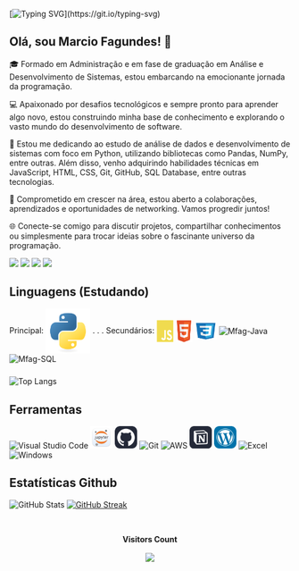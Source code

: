 [![Typing SVG](https://readme-typing-svg.herokuapp.com/?color=fff&size=35&center=false&vCenter=true&width=700&lines=Seja+bem+vindo!)](https://git.io/typing-svg)

## Olá, sou Marcio Fagundes! 👋

🎓 Formado em Administração e em fase de graduação em Análise e Desenvolvimento de Sistemas, estou embarcando na emocionante jornada da programação.

💻 Apaixonado por desafios tecnológicos e sempre pronto para aprender algo novo, estou construindo minha base de conhecimento e explorando o vasto mundo do desenvolvimento de software.

🎯 Estou me dedicando ao estudo de análise de dados e desenvolvimento de sistemas com foco em Python, utilizando bibliotecas como Pandas, NumPy, entre outras. Além disso, venho adquirindo habilidades técnicas em JavaScript, HTML, CSS, Git, GitHub, SQL Database, entre outras tecnologias. 

🚀 Comprometido em crescer na área, estou aberto a colaborações, aprendizados e oportunidades de networking. Vamos progredir juntos!

🌐 Conecte-se comigo para discutir projetos, compartilhar conhecimentos ou simplesmente para trocar ideias sobre o fascinante universo da programação.

<div> 
  <a href="https://www.linkedin.com/in/marciofag" target="_blank"><img src="https://img.shields.io/badge/-LinkedIn-%230077B5?style=for-the-badge&logo=linkedin&logoColor=white" target="_blank"></a> 
  <a href="https://instagram.com/marciofag" target="_blank"><img src="https://img.shields.io/badge/-Instagram-%23E4405F?style=for-the-badge&logo=instagram&logoColor=white" target="_blank"></a>
  <a href="https://facebook.com/marciofag" target="_blank"><img src="https://img.shields.io/badge/Facebook-1877F2?style=for-the-badge&logo=facebook&logoColor=white" target="_blank"></a>
  <a href = "mailto:mfag.rj@gmail.com"><img src="https://img.shields.io/badge/-Gmail-%23333?style=for-the-badge&logo=gmail&logoColor=white" target="_blank"></a>
  
</div>

## Linguagens (Estudando)
<div align="left">
  Principal: <img align="center" alt="Mfag-Python" height="80" width="80" src="https://raw.githubusercontent.com/devicons/devicon/master/icons/python/python-original.svg"> . . . 
  Secundários: <img align="center" alt="Mfag-Js" height="40" width="30" src="https://raw.githubusercontent.com/devicons/devicon/master/icons/javascript/javascript-plain.svg">
  <img align="center" alt="Mfag-HTML" height="40" width="30" src="https://raw.githubusercontent.com/devicons/devicon/master/icons/html5/html5-original.svg">
  <img align="center" alt="Mfag-CSS" height="30" width="40" src="https://raw.githubusercontent.com/devicons/devicon/master/icons/css3/css3-original.svg">
  <img align="center" alt="Mfag-Java" height="40" width="40" src="https://cdn.icon-icons.com/icons2/2415/PNG/512/java_original_wordmark_logo_icon_146459.png">
  <img align="center" alt="Mfag-SQL" height="40" width="40" src="https://cdn-icons-png.flaticon.com/128/2306/2306173.png">
</div>

###
![Top Langs](https://github-readme-stats-git-masterrstaa-rickstaa.vercel.app/api/top-langs/?username=marciofag&bg_color=000&border_color=30A3DC&title_color=E94D5F&text_color=FFF)
  
## Ferramentas
<div align="left">
	<img width="40" src="https://user-images.githubusercontent.com/25181517/192108891-d86b6220-e232-423a-bf5f-90903e6887c3.png" alt="Visual Studio Code" title="Visual Studio Code">
	<img width="40" src="https://raw.githubusercontent.com/kaladabrio2020/kaladabrio2020/629a94cf39ab246cfa8bca62d4f599d97e8e21f9/icon/JupyterIcon.svg" alt="Jupyter" title="Jupyter">
	<img width="40" src="https://raw.githubusercontent.com/tandpfun/skill-icons/65dea6c4eaca7da319e552c09f4cf5a9a8dab2c8/icons/Github-Dark.svg" alt="GitHub" title="GitHub">
	<img width="40" src="https://user-images.githubusercontent.com/25181517/192108372-f71d70ac-7ae6-4c0d-8395-51d8870c2ef0.png" alt="Git" title="Git">
	<img width="40" src="https://www.pngall.com/wp-content/uploads/13/AWS-Logo-PNG-File.png" alt="AWS" title="AWS">
	<img width="40" src="https://raw.githubusercontent.com/tandpfun/skill-icons/65dea6c4eaca7da319e552c09f4cf5a9a8dab2c8/icons/Notion-Dark.svg" alt="Notion" title="Notion">
	<img width="40" src="https://raw.githubusercontent.com/tandpfun/skill-icons/65dea6c4eaca7da319e552c09f4cf5a9a8dab2c8/icons/Wordpress.svg" alt="WordPress" title="WordPress">
	<img width="40" src="https://img.icons8.com/?size=48&id=117561&format=png" alt="Excel" title="Excel">
	<img width="40" src="https://user-images.githubusercontent.com/25181517/186884150-05e9ff6d-340e-4802-9533-2c3f02363ee3.png" alt="Windows" title="Windows">
</div>

###
## Estatísticas Github 
![GitHub Stats](https://github-stats-alpha.vercel.app/api?username=marciofag&cc=000&tc=fff&ic=fff&bc=30A3DC)
[![GitHub Streak](https://streak-stats.demolab.com/?user=marciofag&theme=dark&border=30A3DC)](https://git.io/streak-stats)



 <div align="center">
<br><p align="centre"><b>Visitors Count</b></p>  
<p align="center"><img align="center" src="https://profile-counter.glitch.me/{marciofag}/count.svg" /></p>
<br></div> 
